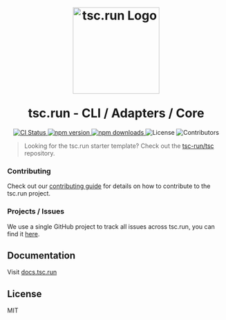 <h1 align="center">
  <p align="center"><a href="https://docs.tsc.run" target="_blank"><img src="https://www.tsc.run/tsc-logo.svg" width="200" alt="tsc.run Logo"></a></p>
  tsc.run - CLI / Adapters / Core
</h1>

<p align="center">
  <a href="https://github.com/tsc-run/monorepo/actions/workflows/release.yml">
    <img alt="CI Status" src="https://github.com/tsc-run/monorepo/actions/workflows/release.yml/badge.svg">
  </a>
  <a href="https://www.npmjs.com/package/@tsc-run/core">
    <img alt="npm version" src="https://img.shields.io/npm/v/@tsc-run/core">
  </a>
  <a href="https://www.npmjs.com/package/@tsc-run/core">
    <img alt="npm downloads" src="https://img.shields.io/npm/dm/@tsc-run/core">
  </a>
  <img alt="License" src="https://img.shields.io/github/license/tsc-run/monorepo">
  <img alt="Contributors" src="https://img.shields.io/github/contributors/tsc-run/monorepo?color=blue">
</p>

> Looking for the tsc.run starter template? Check out the [tsc-run/tsc](https://github.com/tsc-run/tsc-run) repository.

### Contributing

Check out our [contributing guide](./CONTRIBUTING.md) for details on how to contribute to the tsc.run project.

### Projects / Issues

We use a single GitHub project to track all issues across tsc.run, you can find it [here](https://github.com/orgs/tsc-run/projects/1).

## Documentation

Visit [docs.tsc.run](https://docs.tsc.run)

## License

MIT
